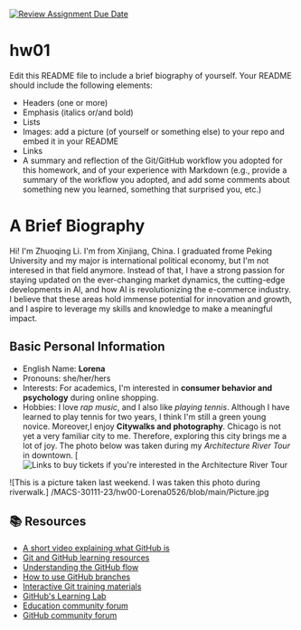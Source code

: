 [![Review Assignment Due Date](https://classroom.github.com/assets/deadline-readme-button-24ddc0f5d75046c5622901739e7c5dd533143b0c8e959d652212380cedb1ea36.svg)](https://classroom.github.com/a/bEPlIkIB)
# hw01

Edit this README file to include a brief biography of yourself. Your README should include the following elements:
* Headers (one or more)
* Emphasis (italics or/and bold)
* Lists
* Images: add a picture (of yourself or something else) to your repo and embed it in your README
* Links
* A summary and reflection of the Git/GitHub workflow you adopted for this homework, and of your experience with Markdown (e.g., provide a summary of the workflow you adopted, and add some comments about something new you learned, something that surprised you, etc.)

# A Brief Biography 
Hi! I'm Zhuoqing Li. I'm from Xinjiang, China. I graduated frome Peking University and my major is international political economy, but I'm not interesed in that field anymore. Instead of that, I have a strong passion for staying updated on the ever-changing market dynamics, the cutting-edge developments in AI, and how AI is revolutionizing the e-commerce industry. I believe that these areas hold immense potential for innovation and growth, and I aspire to leverage my skills and knowledge to make a meaningful impact. 
## Basic Personal Information
* English Name: **Lorena**
* Pronouns: she/her/hers
* Interests: For academics, I'm interested in **consumer behavior and psychology** during online shopping. 
* Hobbies: I love _rap music_, and I also like _playing tennis_. Although I have learned to play tennis for two years, I think I'm still a green young novice. Moreover,I enjoy **Citywalks and photography**. Chicago is not yet a very familiar city to me. Therefore, exploring this city brings me a lot of joy. The photo below was taken during my _Architecture River Tour_ in downtown. [![Links to buy tickets if you're interested in the Architecture River Tour](https://shorelinesightseeing.com/)

![This is a picture taken last weekend. I was taken this photo during riverwalk.]
/MACS-30111-23/hw00-Lorena0526/blob/main/Picture.jpg

## 📚  Resources 
* [A short video explaining what GitHub is](https://www.youtube.com/watch?v=w3jLJU7DT5E&feature=youtu.be) 
* [Git and GitHub learning resources](https://docs.github.com/en/github/getting-started-with-github/git-and-github-learning-resources) 
* [Understanding the GitHub flow](https://guides.github.com/introduction/flow/)
* [How to use GitHub branches](https://www.youtube.com/watch?v=H5GJfcp3p4Q&feature=youtu.be)
* [Interactive Git training materials](https://githubtraining.github.io/training-manual/#/01_getting_ready_for_class)
* [GitHub's Learning Lab](https://lab.github.com/)
* [Education community forum](https://education.github.community/)
* [GitHub community forum](https://github.community/)
